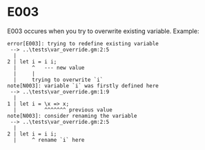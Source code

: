 # E003

E003 occures when you try to overwrite existing variable. Example:
```
error[E003]: trying to redefine existing variable
 --> ..\tests\var_override.gm:2:5
  |
2 | let i = i i;
  |     ^   --- new value
  |     |
  |     trying to overwrite `i`
note[N003]: variable `i` was firstly defined here
 --> ..\tests\var_override.gm:1:9
  |
1 | let i = \x => x;
  |         ^^^^^^^ previous value
note[N003]: consider renaming the variable
 --> ..\tests\var_override.gm:2:5
  |
2 | let i = i i;
  |     ^ rename `i` here
```